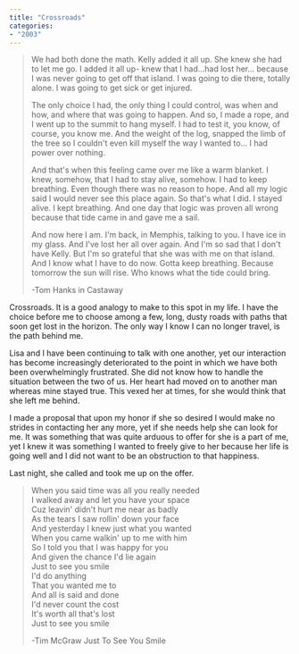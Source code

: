 ```yaml
---
title: "Crossroads"
categories:
- "2003"
---
```


> We had both done the math. Kelly added it all up. She knew she had to let me go. I added it all up- knew that I had...had lost her... because I was never going to get off that island. I was going to die there, totally alone. I was going to get sick or get injured.
> 
> The only choice I had, the only thing I could control, was when and how, and where that was going to happen. And so, I made a rope, and I went up to the summit to hang myself. I had to test it, you know, of course, you know me. And the weight of the log, snapped the limb of the tree so I couldn't even kill myself the way I wanted to... I had power over nothing.
> 
> And that's when this feeling came over me like a warm blanket. I knew, somehow, that I had to stay alive, somehow. I had to keep breathing. Even though there was no reason to hope. And all my logic said I would never see this place again. So that's what I did. I stayed alive. I kept breathing. And one day that logic was proven all wrong because that tide came in and gave me a sail.
> 
> And now here I am. I'm back, in Memphis, talking to you. I have ice in my glass. And I've lost her all over again. And I'm so sad that I don't have Kelly. But I'm so grateful that she was with me on that island. And I know what I have to do now. Gotta keep breathing. Because tomorrow the sun will rise. Who knows what the tide could bring.
> 
> -Tom Hanks in Castaway

Crossroads. It is a good analogy to make to this spot in my life. I have the choice before me to choose among a few, long, dusty roads with paths that soon get lost in the horizon. The only way I know I can no longer travel, is the path behind me.

Lisa and I have been continuing to talk with one another, yet our interaction has become increasingly deteriorated to the point in which we have both been overwhelmingly frustrated. She did not know how to handle the situation between the two of us. Her heart had moved on to another man whereas mine stayed true. This vexed her at times, for she would think that she left me behind.

I made a proposal that upon my honor if she so desired I would make no strides in contacting her any more, yet if she needs help she can look for me. It was something that was quite arduous to offer for she is a part of me, yet I knew it was something I wanted to freely give to her because her life is going well and I did not want to be an obstruction to that happiness.

Last night, she called and took me up on the offer.

> When you said time was all you really needed    
> I walked away and let you have your space    
> Cuz leavin' didn't hurt me near as badly    
> As the tears I saw rollin' down your face    
> And yesterday I knew just what you wanted    
> When you came walkin' up to me with him    
> So I told you that I was happy for you    
> And given the chance I'd lie again    
> Just to see you smile    
> I'd do anything    
> That you wanted me to    
> And all is said and done    
> I'd never count the cost    
> It's worth all that's lost    
> Just to see you smile    
>     
> -Tim McGraw Just To See You Smile    